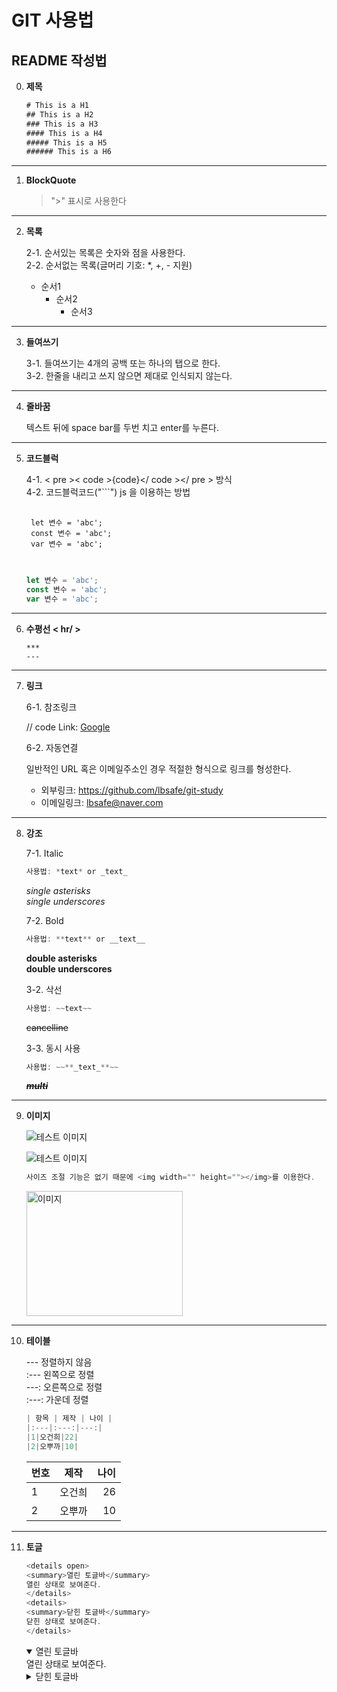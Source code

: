 # GIT 사용법
## README 작성법

0. **제목**
    ```js
    # This is a H1
    ## This is a H2
    ### This is a H3
    #### This is a H4
    ##### This is a H5
    ###### This is a H6
    ```
***

1. **BlockQuote**
    > ">" 표시로 사용한다
***

2. **목록**

    2-1. 순서있는 목록은 숫자와 점을 사용한다.  
    2-2. 순서없는 목록(글머리 기호: *, +, - 지원)
    * 순서1
        + 순서2
            - 순서3
***

3. **들여쓰기**

    3-1. 들여쓰기는 4개의 공백 또는 하나의 탭으로 한다.  
    3-2. 한줄을 내리고 쓰지 않으면 제대로 인식되지 않는다.
***

4. **줄바꿈**

    텍스트 뒤에 space bar를 두번 치고 enter를 누른다.
***

5. **코드블럭**

    4-1. < pre >< code >{code}</ code ></ pre > 방식  
    4-2. 코드블럭코드("```") js 을 이용하는 방법
    <pre>
    <code>
    let 변수 = 'abc';
    const 변수 = 'abc';
    var 변수 = 'abc';
    </code>
    </pre>

    ```js
    let 변수 = 'abc';
    const 변수 = 'abc';
    var 변수 = 'abc';
    ```
***

6. **수평선 < hr/ >**
    ```
    ***
    ---
    ```
 ***

7. **링크**

    6-1. 참조링크

    // code
    Link: [Google][googlelink]

    [googlelink]: https://google.com "Go google"

    6-2. 자동연결

    일반적인 URL 혹은 이메일주소인 경우 적절한 형식으로 링크를 형성한다.

    * 외부링크: <https://github.com/lbsafe/git-study>
    * 이메일링크: <lbsafe@naver.com>
***

8. **강조**
    
    7-1. Italic
    ```js
    사용법: *text* or _text_
    ```

    *single asterisks*  
    _single underscores_  

    7-2. Bold
    ```js
    사용법: **text** or __text__
    ```
    **double asterisks**  
    __double underscores__  

    3-2. 삭선
    ```js
    사용법: ~~text~~
    ```
    ~~cancelline~~

    3-3. 동시 사용
    ```js
    사용법: ~~**_text_**~~
    ```
    ~~**_multi_**~~
***

9. **이미지**

    ![테스트 이미지](https://picsum.photos/id/237/300/300)

    ![테스트 이미지](https://picsum.photos/id/103/200/200 "사진")

    ```js
    사이즈 조절 기능은 없기 때문에 <img width="" height=""></img>를 이용한다.
    ```

    <img src="https://picsum.photos/seed/picsum/200" width="250px" height="200px" title="px(픽셀) 크기 설정" alt="이미지"></img>
***

10. **테이블**

    --- 정렬하지 않음  
    :--- 왼쪽으로 정렬  
    ---: 오른쪽으로 정렬  
    :---: 가운데 정렬  

    ```js
    | 항목 | 제작 | 나이 |
    |:---|:---:|---:|
    |1|오건희|22|
    |2|오뿌까|10|
    ```

    | 번호 | 제작 | 나이 |
    |:---|:---:|---:|
    |1|오건희|26|
    |2|오뿌까|10|
***
    
11. **토글**
    ```js
    <details open>
    <summary>열린 토글바</summary>
    열린 상태로 보여준다.
    </details>
    <details>
    <summary>닫힌 토글바</summary>
    닫힌 상태로 보여준다.
    </details>
    ```

    <details open>
    <summary>열린 토글바</summary>
    열린 상태로 보여준다.
    </details>
    <details>
    <summary>닫힌 토글바</summary>
    닫힌 상태로 보여준다.
    </details>